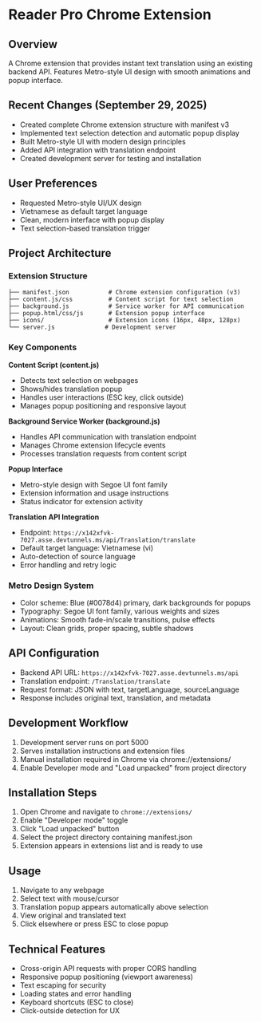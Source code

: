 # Reader Pro Chrome Extension

## Overview
A Chrome extension that provides instant text translation using an existing backend API. Features Metro-style UI design with smooth animations and popup interface.

## Recent Changes (September 29, 2025)
- Created complete Chrome extension structure with manifest v3
- Implemented text selection detection and automatic popup display
- Built Metro-style UI with modern design principles
- Added API integration with translation endpoint
- Created development server for testing and installation

## User Preferences
- Requested Metro-style UI/UX design
- Vietnamese as default target language
- Clean, modern interface with popup display
- Text selection-based translation trigger

## Project Architecture

### Extension Structure
```
├── manifest.json           # Chrome extension configuration (v3)
├── content.js/css          # Content script for text selection
├── background.js           # Service worker for API communication
├── popup.html/css/js       # Extension popup interface
├── icons/                  # Extension icons (16px, 48px, 128px)
└── server.js              # Development server
```

### Key Components

**Content Script (content.js)**
- Detects text selection on webpages
- Shows/hides translation popup
- Handles user interactions (ESC key, click outside)
- Manages popup positioning and responsive layout

**Background Service Worker (background.js)**
- Handles API communication with translation endpoint
- Manages Chrome extension lifecycle events
- Processes translation requests from content script

**Popup Interface**
- Metro-style design with Segoe UI font family
- Extension information and usage instructions
- Status indicator for extension activity

**Translation API Integration**
- Endpoint: `https://x142xfvk-7027.asse.devtunnels.ms/api/Translation/translate`
- Default target language: Vietnamese (vi)
- Auto-detection of source language
- Error handling and retry logic

### Metro Design System
- Color scheme: Blue (#0078d4) primary, dark backgrounds for popups
- Typography: Segoe UI font family, various weights and sizes
- Animations: Smooth fade-in/scale transitions, pulse effects
- Layout: Clean grids, proper spacing, subtle shadows

## API Configuration
- Backend API URL: `https://x142xfvk-7027.asse.devtunnels.ms/api`
- Translation endpoint: `/Translation/translate`
- Request format: JSON with text, targetLanguage, sourceLanguage
- Response includes original text, translation, and metadata

## Development Workflow
1. Development server runs on port 5000
2. Serves installation instructions and extension files
3. Manual installation required in Chrome via chrome://extensions/
4. Enable Developer mode and "Load unpacked" from project directory

## Installation Steps
1. Open Chrome and navigate to `chrome://extensions/`
2. Enable "Developer mode" toggle
3. Click "Load unpacked" button
4. Select the project directory containing manifest.json
5. Extension appears in extensions list and is ready to use

## Usage
1. Navigate to any webpage
2. Select text with mouse/cursor
3. Translation popup appears automatically above selection
4. View original and translated text
5. Click elsewhere or press ESC to close popup

## Technical Features
- Cross-origin API requests with proper CORS handling
- Responsive popup positioning (viewport awareness)
- Text escaping for security
- Loading states and error handling
- Keyboard shortcuts (ESC to close)
- Click-outside detection for UX